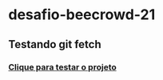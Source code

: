 # desafio-beecrowd-21
## Testando git fetch
### [Clique para testar o projeto](https://alanpedrod.github.io/desafio-beecrowd-21/)
